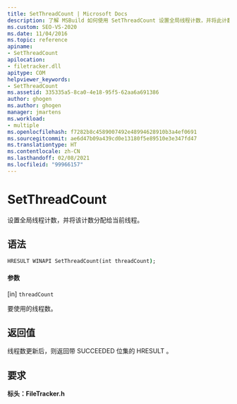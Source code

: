 ```yaml
---
title: SetThreadCount | Microsoft Docs
description: 了解 MSBuild 如何使用 SetThreadCount 设置全局线程计数，并将此计数分配给当前线程。
ms.custom: SEO-VS-2020
ms.date: 11/04/2016
ms.topic: reference
apiname:
- SetThreadCount
apilocation:
- filetracker.dll
apitype: COM
helpviewer_keywords:
- SetThreadCount
ms.assetid: 335335a5-8ca0-4e18-95f5-62aa6a691386
author: ghogen
ms.author: ghogen
manager: jmartens
ms.workload:
- multiple
ms.openlocfilehash: f7282b8c4589007492e48994628910b3a4ef0691
ms.sourcegitcommit: ae6d47b09a439cd0e13180f5e89510e3e347fd47
ms.translationtype: HT
ms.contentlocale: zh-CN
ms.lasthandoff: 02/08/2021
ms.locfileid: "99966157"
---
```

# <a name="setthreadcount"></a>SetThreadCount

设置全局线程计数，并将该计数分配给当前线程。

## <a name="syntax"></a>语法

```cmd
HRESULT WINAPI SetThreadCount(int threadCount);
```

#### <a name="parameters"></a>参数

[in] `threadCount`

 要使用的线程数。

## <a name="return-value"></a>返回值

 线程数更新后，则返回带 SUCCEEDED 位集的 HRESULT 。

## <a name="requirements"></a>要求

 **标头：FileTracker.h** 